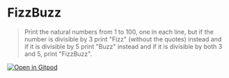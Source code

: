 # FizzBuzz

> Print the natural numbers from 1 to 100, one in each line, but if the number
> is divisible by 3 print "Fizz" (without the quotes) instead and if it is
> divisible by 5 print "Buzz" instead and if it is divisible by both 3 and 5,
> print "FizzBuzz".
 
[![Open in Gitpod](https://gitpod.io/button/open-in-gitpod.svg)](https://gitpod.io/#https://github.com/malteo/fizzbuzz)
